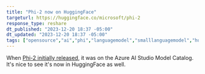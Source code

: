 ```yaml
---
title: "Phi-2 now on HuggingFace"
targeturl: https://huggingface.co/microsoft/phi-2
response_type: reshare
dt_published: "2023-12-20 18:37 -05:00"
dt_updated: "2023-12-20 18:37 -05:00"
tags: ["opensource","ai","phi","languagemodel","smalllanguagemodel","huggingface","transformers","microsoft"]
---
```


When [Phi-2 initially released](/responses/microsoft-phi-2), it was on the Azure AI Studio Model Catalog. It's nice to see it's now in HuggingFace as well. 
